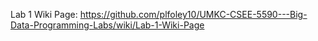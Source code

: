 Lab 1 Wiki Page: https://github.com/plfoley10/UMKC-CSEE-5590---Big-Data-Programming-Labs/wiki/Lab-1-Wiki-Page
